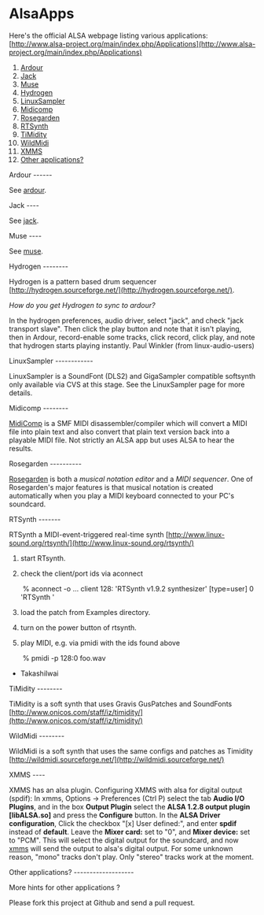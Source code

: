 AlsaApps
========

Here's the official ALSA webpage listing various applications:
[http://www.alsa-project.org/main/index.php/Applications](http://www.alsa-project.org/main/index.php/Applications)

1. [Ardour](#Ardour)
2. [Jack](#Jack)
3. [Muse](#Muse)
4. [Hydrogen](#Hydrogen)
5. [LinuxSampler](#LinuxSampler)
6. [Midicomp](#Midicomp)
7. [Rosegarden](#Rosegarden)
8. [RTSynth](#RTSynth)
9. [TiMidity](#TiMidity)
10. [WildMidi](#WildMidi)
11. [XMMS](#XMMS)
12. [Other applications?](#Other_applications.3F)

<a id="Ardour"/>
Ardour
------

See [ardour](/Ardour "Ardour").

<a id="Jack"/>
Jack
----

See [jack](/Jack "Jack").

<a id="Muse"/>
Muse
----

See [muse](/Muse "Muse").

<a id="Hydrogen"/>
Hydrogen
--------

Hydrogen is a pattern based drum sequencer
[http://hydrogen.sourceforge.net/](http://hydrogen.sourceforge.net/).

*How do you get Hydrogen to sync to ardour?*

In the hydrogen preferences, audio driver, select "jack", and check
"jack transport slave". Then click the play button and note that it
isn't playing, then in Ardour, record-enable some tracks, click record,
click play, and note that hydrogen starts playing instantly. Paul
Winkler (from linux-audio-users)

<a id="LinuxSampler"/>
LinuxSampler
------------

LinuxSampler is a SoundFont (DLS2) and GigaSampler compatible softsynth
only available via CVS at this stage. See the LinuxSampler page for more
details.

<a id="Midicomp"/>
Midicomp
--------

[MidiComp](https://github.com/markc/midicomp)
is a SMF MIDI disassembler/compiler which will convert a MIDI
file into plain text and also convert that plain text version back into
a playable MIDI file. Not strictly an ALSA app but uses ALSA to hear the
results.

<a id="Rosegarden"/>
Rosegarden
----------

[Rosegarden](/Rosegarden "Rosegarden") is both a *musical notation
editor* and a *MIDI sequencer*. One of Rosegarden's major features is
that musical notation is created automatically when you play a MIDI
keyboard connected to your PC's soundcard.

<a id="RTSynth"/>
RTSynth
-------

RTSynth a MIDI-event-triggered real-time synth
[http://www.linux-sound.org/rtsynth/](http://www.linux-sound.org/rtsynth/)

1.  start RTsynth.
2.  check the client/port ids via aconnect

       % aconnect -o
       ...
       client 128: 'RTSynth v1.9.2 synthesizer' [type=user]
           0 'RTSynth         '

1.  load the patch from Examples directory.
2.  turn on the power button of rtsynth.
3.  play MIDI, e.g. via pmidi with the ids found above

       % pmidi -p 128:0 foo.wav

- TakashiIwai

<a id="TiMidity"/>
TiMidity
--------

TiMidity is a soft synth that uses Gravis GusPatches and SoundFonts
[http://www.onicos.com/staff/iz/timidity/](http://www.onicos.com/staff/iz/timidity/)

<a id="WildMidi"/>
WildMidi
--------

WildMidi is a soft synth that uses the same configs and patches as
Timidity
[http://wildmidi.sourceforge.net/](http://wildmidi.sourceforge.net/)

<a id="XMMS"/>
XMMS
----

XMMS has an alsa plugin. Configuring XMMS with alsa for digital output
(spdif): In xmms, Options -\> Preferences (Ctrl P) select the tab
**Audio I/O Plugins**, and in the box **Output Plugin** select the
**ALSA 1.2.8 output plugin [libALSA.so]** and press the **Configure**
button. In the **ALSA Driver configuration**, Click the checkbox "[x]
User defined:", and enter **spdif** instead of **default**. Leave the
**Mixer card:** set to "0", and **Mixer device:** set to "PCM". This
will select the digital output for the soundcard, and now
[xmms](/Xmms "Xmms") will send the output to alsa's digital output. For
some unknown reason, "mono" tracks don't play. Only "stereo" tracks work
at the moment.

<a id="Other applications.3F"/>
Other applications?
-------------------

More hints for other applications ?

Please fork this project at Github and send a pull request.
